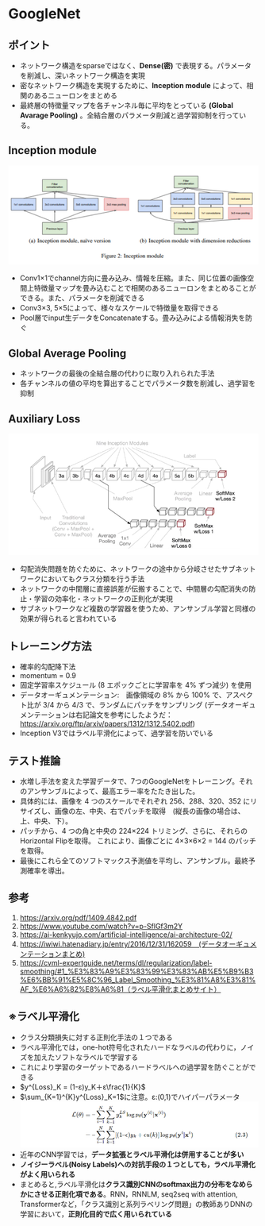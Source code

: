 # GoogleNet
## ポイント
- ネットワーク構造をsparseではなく、**Dense(密)** で表現する。パラメータを削減し、深いネットワーク構造を実現
- 密なネットワーク構造を実現するために、**Inception module** によって、相関のあるニューロンをまとめる
- 最終層の特徴量マップを各チャンネル毎に平均をとっている **(Global Avarage Pooling)** 。全結合層のパラメータ削減と過学習抑制を行っている。
## Inception module
<img alt="Inception Module" src="./image/Inception_module_v2.png"></img>
- Conv1×1でchannel方向に畳み込み、情報を圧縮。また、同じ位置の画像空間上特徴量マップを畳み込むことで相関のあるニューロンをまとめることができる。また、パラメータを削減できる
- Conv3×3, 5×5によって、様々なスケールで特徴量を取得できる
- Pool層でinput生データをConcatenateする。畳み込みによる情報消失を防ぐ
## Global Average Pooling
- ネットワークの最後の全結合層の代わりに取り入れられた手法
- 各チャンネルの値の平均を算出することでパラメータ数を削減し、過学習を抑制
## Auxiliary Loss
<img alt="Aux" src="./image/auxiliary_loss.png"></img>
- 勾配消失問題を防ぐために、ネットワークの途中から分岐させたサブネットワークにおいてもクラス分類を行う手法
- ネットワークの中間層に直接誤差が伝搬することで、中間層の勾配消失の防止・学習の効率化・ネットワークの正則化が実現
- サブネットワークなど複数の学習器を使うため、アンサンブル学習と同様の効果が得られると言われている
## トレーニング方法
- 確率的勾配降下法
- momentum = 0.9 
- 固定学習率スケジュール (8 エポックごとに学習率を 4% ずつ減少) を使用
- データオーギュメンテーション:　画像領域の 8% から 100% で、アスペクト比が 3/4 から 4/3 で、ランダムにパッチをサンプリング
(データオーギュメンテーションは右記論文を参考にしたようだ：https://arxiv.org/ftp/arxiv/papers/1312/1312.5402.pdf)
- Inception V3ではラベル平滑化によって、過学習を防いでいる
## テスト推論
- 水増し手法を変えた学習データで、7つのGoogleNetをトレーニング。それのアンサンブルによって、最高エラー率をたたき出した。
- 具体的には、画像を 4 つのスケールでそれぞれ 256、288、320、352 にリサイズし、画像の左、中央、右でパッチを取得　(縦長の画像の場合は、 上、中央、下）。
- パッチから、4 つの角と中央の 224×224 トリミング、さらに、それらのHorizontal Flipを取得。 これにより、画像ごとに 4×3×6×2 = 144 のパッチを取得。 
- 最後にこれら全てのソフトマックス予測値を平均し、アンサンブル。最終予測確率を導出。
## 参考
1. https://arxiv.org/pdf/1409.4842.pdf
2. https://www.youtube.com/watch?v=p-SflGf3m2Y
3. https://ai-kenkyujo.com/artificial-intelligence/ai-architecture-02/
4. https://iwiwi.hatenadiary.jp/entry/2016/12/31/162059　(データオーギュメンテーションまとめ)
5. https://cvml-expertguide.net/terms/dl/regularization/label-smoothing/#1_%E3%83%A9%E3%83%99%E3%83%AB%E5%B9%B3%E6%BB%91%E5%8C%96_Label_Smoothing_%E3%81%A8%E3%81%AF_%E6%A6%82%E8%A6%81（ラベル平滑化まとめサイト）
## ※ラベル平滑化
- クラス分類損失に対する正則化手法の１つである
- ラベル平滑化では，one-hot符号化されたハードなラベルの代わりに，ノイズを加えたソフトなラベルで学習する
- これにより学習のターゲットであるハードラベルへの過学習を防ぐことができる
- $y^{Loss}_K = (1-ε)y_K＋ε\frac{1}{K}$
- $\sum_{K=1}^{K}y^{Loss}_K=1$に注意。ε:(0,1)でハイパーパラメータ 
<img alt="Label smoothing" src="./image/label_smoothing.png"></img>
- 近年のCNN学習では，**データ拡張とラベル平滑化は併用することが多い**
- **ノイジーラベル(Noisy Labels)への対抗手段の１つとしても，ラベル平滑化がよく用いられる**
- まとめると,ラベル平滑化は**クラス識別CNNのsoftmax出力の分布をなめらかにさせる正則化項である**。RNN，RNNLM, seq2seq with attention, Transformerなど，「クラス識別と系列ラベリング問題」の教師ありDNNの学習において，**正則化目的で広く用いられている**
